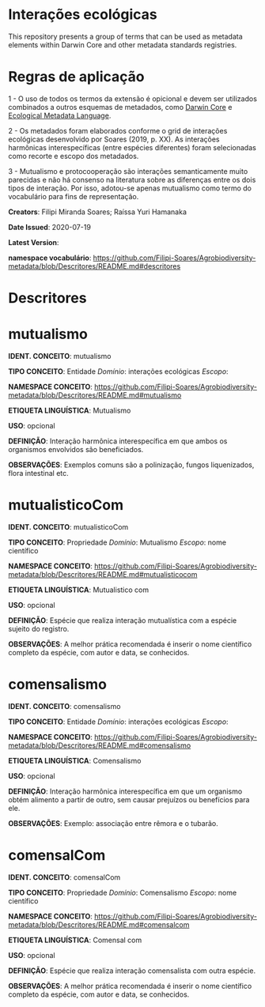 # Interações ecológicas
This repository presents a group of terms that can be used as metadata elements within Darwin Core and other metadata standards registries.

# Regras de aplicação
1 - O uso de todos os termos da extensão é opicional e devem ser utilizados combinados a outros esquemas de metadados, como <a href="https://dwc.tdwg.org">Darwin Core</a> e <a href="https://eml.ecoinformatics.org">Ecological Metadata Language</a>.

2 - Os metadados foram elaborados conforme o grid de interações ecológicas desenvolvido por Soares (2019, p. XX). As interações harmônicas interespecíficas (entre espécies diferentes) foram selecionadas como recorte e escopo dos metadados.

3 - Mutualismo e protocooperação são interações semanticamente muito parecidas e não há consenso na literatura sobre as diferenças entre os dois tipos de interação. Por isso, adotou-se apenas mutualismo como termo do vocabulário para fins de representação. 

<b>Creators</b>: Filipi Miranda Soares; Raíssa Yuri Hamanaka

<b>Date Issued</b>: 2020-07-19

<b>Latest Version</b>: 

<b>namespace vocabulário</b>: https://github.com/Filipi-Soares/Agrobiodiversity-metadata/blob/Descritores/README.md#descritores

# Descritores

# mutualismo
<b>IDENT. CONCEITO</b>: mutualismo

<b>TIPO CONCEITO</b>: Entidade <i>Domínio</i>: interações ecológicas <i>Escopo</i>:

<b>NAMESPACE CONCEITO</b>: https://github.com/Filipi-Soares/Agrobiodiversity-metadata/blob/Descritores/README.md#mutualismo

<b>ETIQUETA LINGUÍSTICA</b>: Mutualismo

<b>USO</b>: opcional

<b>DEFINIÇÃO</b>: Interação harmônica interespecífica em que ambos os organismos envolvidos são beneficiados.

<b>OBSERVAÇÕES</b>: Exemplos comuns são a polinização, fungos liquenizados, flora intestinal etc.

# mutualisticoCom
<b>IDENT. CONCEITO</b>: mutualisticoCom

<b>TIPO CONCEITO</b>: Propriedade <i>Domínio</i>: Mutualismo <i>Escopo</i>: nome científico

<b>NAMESPACE CONCEITO</b>: https://github.com/Filipi-Soares/Agrobiodiversity-metadata/blob/Descritores/README.md#mutualisticocom

<b>ETIQUETA LINGUÍSTICA</b>: Mutualistico com

<b>USO</b>: opcional

<b>DEFINIÇÃO</b>: Espécie que realiza interação mutualística com a espécie sujeito do registro.

<b>OBSERVAÇÕES</b>: A melhor prática recomendada é inserir o nome científico completo da espécie, com autor e data, se conhecidos.

# comensalismo
<b>IDENT. CONCEITO</b>: comensalismo

<b>TIPO CONCEITO</b>: Entidade <i>Domínio</i>: interações ecológicas <i>Escopo</i>:

<b>NAMESPACE CONCEITO</b>: https://github.com/Filipi-Soares/Agrobiodiversity-metadata/blob/Descritores/README.md#comensalismo

<b>ETIQUETA LINGUÍSTICA</b>: Comensalismo

<b>USO</b>: opcional

<b>DEFINIÇÃO</b>: Interação harmônica interespecífica em que um organismo obtém alimento a partir de outro, sem causar prejuízos ou benefícios para ele.

<b>OBSERVAÇÕES</b>: Exemplo: associação entre rêmora e o tubarão.

# comensalCom
<b>IDENT. CONCEITO</b>: comensalCom

<b>TIPO CONCEITO</b>: Propriedade <i>Domínio</i>: Comensalismo <i>Escopo</i>: nome científico

<b>NAMESPACE CONCEITO</b>: https://github.com/Filipi-Soares/Agrobiodiversity-metadata/blob/Descritores/README.md#comensalcom

<b>ETIQUETA LINGUÍSTICA</b>: Comensal com

<b>USO</b>: opcional

<b>DEFINIÇÃO</b>: Espécie que realiza interação comensalista com outra espécie.

<b>OBSERVAÇÕES</b>: A melhor prática recomendada é inserir o nome científico completo da espécie, com autor e data, se conhecidos. 

